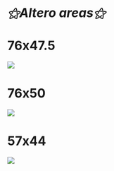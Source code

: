 # _⚝*Altero areas*⚝_

# 76x47.5
![](https://i.postimg.cc/fWGPHr2v/Open-Tablet-Driver-UX-Wpf-v7ysb8-Wj-NJ.png)

# 76x50
![](https://i.postimg.cc/bJ2KP9B3/Open-Tablet-Driver-UX-Wpf-8agbzbu-OCn.png)

# 57x44
![](https://i.postimg.cc/Y0SMSyFV/Open-Tablet-Driver-UX-Wpf-e-Za-EWu0-G6-R.png)
